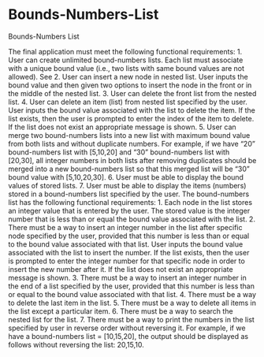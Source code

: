 # Bounds-Numbers-List
Bounds-Numbers List

The final application must meet the following functional requirements:
    1. User can create unlimited bound-numbers lists. Each list must associate with a unique bound value (i.e., two lists with same bound values are not allowed). See
    2. User can insert a new node in nested list. User inputs the bound value and then given two options to insert the node in the front or in the middle of the nested list.
    3. User can delete the front list from the nested list.
    4. User can delete an item (list) from nested list specified by the user. User inputs the bound value associated with the list to delete the item. If the list exists, then the user is prompted to enter the index of the item to delete. If the list does not exist an appropriate message is shown.
    5. User can merge two bound-numbers lists into a new list with maximum bound value from both lists and without duplicate numbers. For example, if we have “20” bound-numbers list with [5,10,20] and “30” bound-numbers list with [20,30], all integer numbers in both lists after removing duplicates should be merged into a new bound-numbers list so that this merged list will be “30” bound value with [5,10,20,30].
    6. User must be able to display the bound values of stored lists.
    7. User must be able to display the items (numbers) stored in a bound-numbers list specified by the user.
The bound-numbers list has the following functional requirements:
    1. Each node in the list stores an integer value that is entered by the user. The stored value is the integer number that is less than or equal the bound value associated with the list.
    2. There must be a way to insert an integer number in the list after specific node specified by the user, provided that this number is less than or equal to the bound value associated with that list. User inputs the bound value associated with the list to insert the number. If the list exists, then the user is prompted to enter the integer number for that specific node in order to insert the new number after it. If the list does not exist an appropriate message is shown.
    3. There must be a way to insert an integer number in the end of a list specified by the user, provided that this number is less than or equal to the bound value associated with that list.
    4. There must be a way to delete the last item in the list.
    5. There must be a way to delete all items in the list except a particular item.
    6. There must be a way to search the nested list for the list.
    7. There must be a way to print the numbers in the list specified by user in reverse order without reversing it. For example, if we have a bound-numbers list = [10,15,20], the output should be displayed as follows without reversing the list: 20,15,10.
